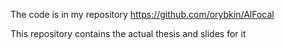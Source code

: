 The code is in my repository https://github.com/orybkin/AlFocal

This repository contains the actual thesis and slides for it
